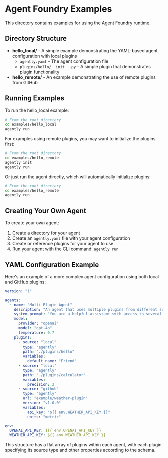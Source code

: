 # Agent Foundry Examples

This directory contains examples for using the Agent Foundry runtime.

## Directory Structure

- **hello_local/** - A simple example demonstrating the YAML-based agent configuration with local plugins
  - `agently.yaml` - The agent configuration file
  - `plugins/hello/__init__.py` - A simple plugin that demonstrates plugin functionality
- **hello_remote/** - An example demonstrating the use of remote plugins from GitHub

## Running Examples

To run the hello_local example:

```bash
# From the root directory
cd examples/hello_local
agently run
```

For examples using remote plugins, you may want to initialize the plugins first:

```bash
# From the root directory
cd examples/hello_remote
agently init
agently run
```

Or just run the agent directly, which will automatically initialize plugins:

```bash
# From the root directory
cd examples/hello_remote
agently run
```

## Creating Your Own Agent

To create your own agent:

1. Create a directory for your agent
2. Create an `agently.yaml` file with your agent configuration
3. Create or reference plugins for your agent to use
4. Run your agent with the CLI command: `agently run`

## YAML Configuration Example

Here's an example of a more complex agent configuration using both local and GitHub plugins:

```yaml
version: "1"

agents:
  - name: "Multi-Plugin Agent"
    description: "An agent that uses multiple plugins from different sources"
    system_prompt: "You are a helpful assistant with access to several tools."
    model:
      provider: "openai"
      model: "gpt-4o"
      temperature: 0.7
    plugins:
      - source: "local"
        type: "agently"
        path: "./plugins/hello"
        variables:
          default_name: "Friend"
      - source: "local"
        type: "agently"
        path: "./plugins/calculator"
        variables:
          precision: 2
      - source: "github"
        type: "agently"
        url: "example/weather-plugin"
        version: "v1.0.0"
        variables:
          api_key: "${{ env.WEATHER_API_KEY }}"
          units: "metric"

env:
  OPENAI_API_KEY: ${{ env.OPENAI_API_KEY }}
  WEATHER_API_KEY: ${{ env.WEATHER_API_KEY }}
```

This structure has a flat array of plugins within each agent, with each plugin specifying its source type and other properties according to the schema.

